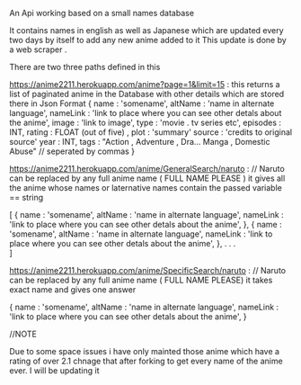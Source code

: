 An Api working based on a small names database 

It contains names in english as well as Japanese 
which are updated every two days by itself to add any new anime added to it
This update is done by a web scraper .

There are two three paths defined in this 

https://anime2211.herokuapp.com/anime?page=1&limit=15 : 
this returns a list of paginated anime in the Database with other details which are stored there  in Json Format
{
    name : 'somename',
    altName : 'name in alternate language',
    nameLink : 'link to place where you can see other detals about the anime',
    image : 'link to image',
    type : 'movie . tv series etc',
	episodes : INT,
    rating : FLOAT (out of five) ,
    plot : 'summary'
    source : 'credits to original source'
	year : INT,
    tags : "Action , Adventure , Dra… Manga , Domestic Abuse" // seperated by commas 
}

https://anime2211.herokuapp.com/anime/GeneralSearch/naruto : // Naruto can be replaced by any full anime name ( FULL NAME PLEASE ) 
it gives all the anime whose names or laternative names contain the passed variable == string 

[
    {
        name : 'somename',
        altName : 'name in alternate language',
        nameLink : 'link to place where you can see other detals about the anime',
    },
    {
        name : 'somename',
        altName : 'name in alternate language',
        nameLink : 'link to place where you can see other detals about the anime',
    },
    .
    .
    .   
]

https://anime2211.herokuapp.com/anime/SpecificSearch/naruto : // Naruto can be replaced by any full anime name ( FULL NAME PLEASE) 
it takes exact name and gives one answer

{
    name : 'somename',
    altName : 'name in alternate language',
    nameLink : 'link to place where you can see other detals about the anime',
}

//NOTE

Due to some space issues i have only mainted those anime which have a rating of over 2.1 chnage that after forking to get every name of the anime ever.
I will be updating it  